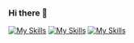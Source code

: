 ### Hi there 👋
[![My Skills](https://skillicons.dev/icons?i=js,html,css)](https://skillicons.dev)
[![My Skills](https://skillicons.dev/icons?i=java,nodejs,figma&theme=light)](https://skillicons.dev)
[![My Skills](https://skillicons.dev/icons?i=react,git,bootstrap)](https://skillicons.dev)

<!--
**yeffersonbl89/yeffersonbl89** is a ✨ _special_ ✨ repository because its `README.md` (this file) appears on your GitHub profile.

Here are some ideas to get you started:

- 🔭 I’m currently working on ...
- 🌱 I’m currently learning ...
- 👯 I’m looking to collaborate on ...
- 🤔 I’m looking for help with ...
- 💬 Ask me about ...
- 📫 How to reach me: ...
- 😄 Pronouns: ...
- ⚡ Fun fact: ...
-->
